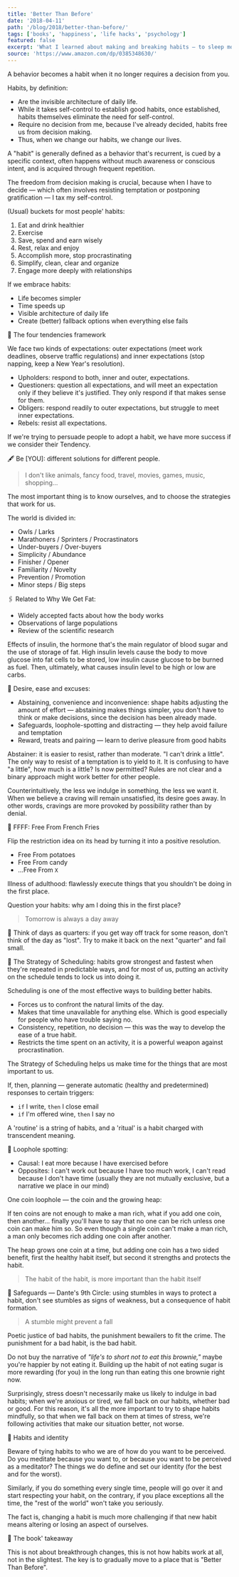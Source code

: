 ```yaml
---
title: 'Better Than Before'
date: '2018-04-11'
path: '/blog/2018/better-than-before/'
tags: ['books', 'happiness', 'life hacks', 'psychology']
featured: false
excerpt: 'What I learned about making and breaking habits — to sleep more, quit sugar, procrastinate less, and generally build a happier life'
source: 'https://www.amazon.com/dp/0385348630/'
---
```


A behavior becomes a habit when it no longer requires a decision from you.

Habits, by definition:

- Are the invisible architecture of daily life.
- While it takes self-control to establish good habits, once established, habits themselves eliminate the need for self-control.
- Require no decision from me, because I've already decided, habits free us from decision making.
- Thus, when we change our habits, we change our lives.

A "habit" is generally defined as a behavior that's recurrent, is cued by a specific context, often happens without much awareness or conscious intent, and is acquired through frequent repetition.

The freedom from decision making is crucial, because when I have to decide — which often involves resisting temptation or postponing gratification — I tax my self-control.

(Usual) buckets for most people' habits:

1. Eat and drink healthier
2. Exercise
3. Save, spend and earn wisely
4. Rest, relax and enjoy
5. Accomplish more, stop procrastinating
6. Simplify, clean, clear and organize
7. Engage more deeply with relationships

If we embrace habits:

- Life becomes simpler
- Time speeds up
- Visible architecture of daily life
- Create (better) fallback options when everything else fails

📍 The four tendencies framework

We face two kinds of expectations: outer expectations (meet work deadlines, observe traffic regulations) and inner expectations (stop napping, keep a New Year's resolution).

- Upholders: respond to both, inner and outer, expectations.
- Questioners: question all expectations, and will meet an expectation only if they believe it's justified. They only respond if that makes sense for them.
- Obligers: respond readily to outer expectations, but struggle to meet inner expectations.
- Rebels: resist all expectations.

If we're trying to persuade people to adopt a habit, we have more success if we consider their Tendency.

🖋 Be [YOU]: different solutions for different people.

> I don't like animals, fancy food, travel, movies, games, music, shopping…

The most important thing is to know ourselves, and to choose the strategies that work for us.

The world is divided in:

- Owls / Larks
- Marathoners / Sprinters / Procrastinators
- Under-buyers / Over-buyers
- Simplicity / Abundance
- Finisher / Opener
- Familiarity / Novelty
- Prevention / Promotion
- Minor steps / Big steps

🖇 Related to Why We Get Fat:

- Widely accepted facts about how the body works
- Observations of large populations
- Review of the scientific research

Effects of insulin, the hormone that's the main regulator of blood sugar and the use of storage of fat. High insulin levels cause the body to move glucose into fat cells to be stored, low insulin cause glucose to be burned as fuel. Then, ultimately, what causes insulin level to be high or low are carbs.

📍 Desire, ease and excuses:

- Abstaining, convenience and inconvenience: shape habits adjusting the amount of effort — abstaining makes things simpler, you don't have to think or make decisions, since the decision has been already made.
- Safeguards, loophole-spotting and distracting — they help avoid failure and temptation
- Reward, treats and pairing — learn to derive pleasure from good habits

Abstainer: it is easier to resist, rather than moderate. "I can't drink a little". The only way to resist of a temptation is to yield to it. It is confusing to have "a little", how much is a little? Is now permitted? Rules are not clear and a binary approach might work better for other people.

Counterintuitively, the less we indulge in something, the less we want it. When we believe a craving will remain unsatisfied, its desire goes away. In other words, cravings are more provoked by possibility rather than by denial.

📍 FFFF: Free From French Fries

Flip the restriction idea on its head by turning it into a positive resolution.

- Free From potatoes
- Free From candy
- ...Free From `X`

Illness of adulthood: flawlessly execute things that you shouldn't be doing in the first place.

Question your habits: why am I doing this in the first place?

> Tomorrow is always a day away

📍 Think of days as quarters: if you get way off track for some reason, don't think of the day as "lost". Try to make it back on the next "quarter" and fail small.

📍 The Strategy of Scheduling: habits grow strongest and fastest when they're repeated in predictable ways, and for most of us, putting an activity on the schedule tends to lock us into doing it.

Scheduling is one of the most effective ways to building better habits.

- Forces us to confront the natural limits of the day.
- Makes that time unavailable for anything else. Which is good especially for people who have trouble saying no.
- Consistency, repetition, no decision — this was the way to develop the ease of a true habit.
- Restricts the time spent on an activity, it is a powerful weapon against procrastination.

The Strategy of Scheduling helps us make time for the things that are most important to us.

If, then, planning — generate automatic (healthy and predetermined) responses to certain triggers:

- `if` I write, `then` I close email
- `if` I'm offered wine, `then` I say no

A 'routine' is a string of habits, and a 'ritual' is a habit charged with transcendent meaning.

📍 Loophole spotting:

- Causal: I eat more because I have exercised before
- Opposites: I can't work out because I have too much work, I can't read because I don't have time (usually they are not mutually exclusive, but a narrative we place in our mind)

One coin loophole — the coin and the growing heap:

If ten coins are not enough to make a man rich, what if you add one coin, then another… finally you'll have to say that no one can be rich unless one coin can make him so. So even though a single coin can't make a man rich, a man only becomes rich adding one coin after another.

The heap grows one coin at a time, but adding one coin has a two sided benefit, first the healthy habit itself, but second it strengths and protects the habit.

> The habit of the habit, is more important than the habit itself

📍 Safeguards — Dante's 9th Circle: using stumbles in ways to protect a habit, don't see stumbles as signs of weakness, but a consequence of habit formation.

> A stumble might prevent a fall

Poetic justice of bad habits, the punishment bewailers to fit the crime. The punishment for a bad habit, is the bad habit.

Do not buy the narrative of _"life's to short not to eat this brownie,"_ maybe you're happier by not eating it. Building up the habit of not eating sugar is more rewarding (for you) in the long run than eating this one brownie right now.

Surprisingly, stress doesn't necessarily make us likely to indulge in bad habits; when we're anxious or tired, we fall back on our habits, whether bad or good. For this reason, it's all the more important to try to shape habits mindfully, so that when we fall back on them at times of stress, we're following activities that make our situation better, not worse.

📍 Habits and identity

Beware of tying habits to who we are of how do you want to be perceived. Do you meditate because you want to, or because you want to be perceived as a meditator? The things we do define and set our identity (for the best and for the worst).

Similarly, if you do something every single time, people will go over it and start respecting your habit, on the contrary, if you place exceptions all the time, the "rest of the world" won't take you seriously.

The fact is, changing a habit is much more challenging if that new habit means altering or losing an aspect of ourselves.

📍 The book' takeaway

This is not about breakthrough changes, this is not how habits work at all, not in the slightest. The key is to gradually move to a place that is "Better Than Before".
